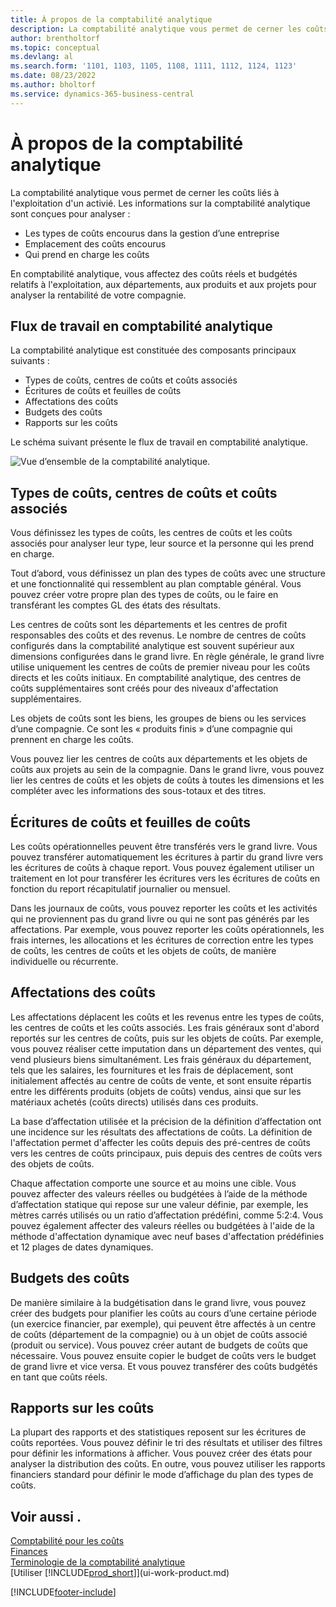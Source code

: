```yaml
---
title: À propos de la comptabilité analytique
description: La comptabilité analytique vous permet de cerner les coûts liés à l'exploitation d'un activié. Les informations sur la comptabilité analytique sont conçues pour analyser divers problèmes.
author: brentholtorf
ms.topic: conceptual
ms.devlang: al
ms.search.form: '1101, 1103, 1105, 1108, 1111, 1112, 1124, 1123'
ms.date: 08/23/2022
ms.author: bholtorf
ms.service: dynamics-365-business-central
---
```

# <a name="about-cost-accounting"></a>À propos de la comptabilité analytique

La comptabilité analytique vous permet de cerner les coûts liés à l'exploitation d'un activié. Les informations sur la comptabilité analytique sont conçues pour analyser :  

- Les types de coûts encourus dans la gestion d’une entreprise  
- Emplacement des coûts encourus
- Qui prend en charge les coûts  

En comptabilité analytique, vous affectez des coûts réels et budgétés relatifs à l'exploitation, aux départements, aux produits et aux projets pour analyser la rentabilité de votre compagnie.  

## <a name="workflow-in-cost-accounting"></a>Flux de travail en comptabilité analytique

La comptabilité analytique est constituée des composants principaux suivants :  

- Types de coûts, centres de coûts et coûts associés  
- Écritures de coûts et feuilles de coûts  
- Affectations des coûts  
- Budgets des coûts
- Rapports sur les coûts  

Le schéma suivant présente le flux de travail en comptabilité analytique.  

![Vue d’ensemble de la comptabilité analytique.](media/costaccountingoverview.png "CostAccountingOverview")  

## <a name="cost-types-cost-centers-and-cost-objects"></a>Types de coûts, centres de coûts et coûts associés

Vous définissez les types de coûts, les centres de coûts et les coûts associés pour analyser leur type, leur source et la personne qui les prend en charge.  

Tout d’abord, vous définissez un plan des types de coûts avec une structure et une fonctionnalité qui ressemblent au plan comptable général. Vous pouvez créer votre propre plan des types de coûts, ou le faire en transférant les comptes GL des états des résultats.  

Les centres de coûts sont les départements et les centres de profit responsables des coûts et des revenus. Le nombre de centres de coûts configurés dans la comptabilité analytique est souvent supérieur aux dimensions configurées dans le grand livre. En règle générale, le grand livre utilise uniquement les centres de coûts de premier niveau pour les coûts directs et les coûts initiaux. En comptabilité analytique, des centres de coûts supplémentaires sont créés pour des niveaux d'affectation supplémentaires.  

Les objets de coûts sont les biens, les groupes de biens ou les services d’une compagnie. Ce sont les « produits finis » d’une compagnie qui prennent en charge les coûts.  

Vous pouvez lier les centres de coûts aux départements et les objets de coûts aux projets au sein de la compagnie. Dans le grand livre, vous pouvez lier les centres de coûts et les objets de coûts à toutes les dimensions et les compléter avec les informations des sous-totaux et des titres.  

## <a name="cost-entries-and-cost-journals"></a>Écritures de coûts et feuilles de coûts

Les coûts opérationnelles peuvent être transférés vers le grand livre. Vous pouvez transférer automatiquement les écritures à partir du grand livre vers les écritures de coûts à chaque report. Vous pouvez également utiliser un traitement en lot pour transférer les écritures vers les écritures de coûts en fonction du report récapitulatif journalier ou mensuel.  

Dans les journaux de coûts, vous pouvez reporter les coûts et les activités qui ne proviennent pas du grand livre ou qui ne sont pas générés par les affectations. Par exemple, vous pouvez reporter les coûts opérationnels, les frais internes, les allocations et les écritures de correction entre les types de coûts, les centres de coûts et les objets de coûts, de manière individuelle ou récurrente.  

## <a name="cost-allocations"></a>Affectations des coûts

Les affectations déplacent les coûts et les revenus entre les types de coûts, les centres de coûts et les coûts associés. Les frais généraux sont d'abord reportés sur les centres de coûts, puis sur les objets de coûts. Par exemple, vous pouvez réaliser cette imputation dans un département des ventes, qui vend plusieurs biens simultanément. Les frais généraux du département, tels que les salaires, les fournitures et les frais de déplacement, sont initialement affectés au centre de coûts de vente, et sont ensuite répartis entre les différents produits (objets de coûts) vendus, ainsi que sur les matériaux achetés (coûts directs) utilisés dans ces produits.

La base d’affectation utilisée et la précision de la définition d’affectation ont une incidence sur les résultats des affectations de coûts. La définition de l'affectation permet d'affecter les coûts depuis des pré-centres de coûts vers les centres de coûts principaux, puis depuis des centres de coûts vers des objets de coûts.  

Chaque affectation comporte une source et au moins une cible. Vous pouvez affecter des valeurs réelles ou budgétées à l’aide de la méthode d’affectation statique qui repose sur une valeur définie, par exemple, les mètres carrés utilisés ou un ratio d’affectation prédéfini, comme 5:2:4. Vous pouvez également affecter des valeurs réelles ou budgétées à l'aide de la méthode d'affectation dynamique avec neuf bases d'affectation prédéfinies et 12 plages de dates dynamiques.  

## <a name="cost-budgets"></a>Budgets des coûts

De manière similaire à la budgétisation dans le grand livre, vous pouvez créer des budgets pour planifier les coûts au cours d’une certaine période (un exercice financier, par exemple), qui peuvent être affectés à un centre de coûts (département de la compagnie) ou à un objet de coûts associé (produit ou service). Vous pouvez créer autant de budgets de coûts que nécessaire. Vous pouvez ensuite copier le budget de coûts vers le budget de grand livre et vice versa. Et vous pouvez transférer des coûts budgétés en tant que coûts réels.

## <a name="cost-reporting"></a>Rapports sur les coûts

La plupart des rapports et des statistiques reposent sur les écritures de coûts reportées. Vous pouvez définir le tri des résultats et utiliser des filtres pour définir les informations à afficher. Vous pouvez créer des états pour analyser la distribution des coûts. En outre, vous pouvez utiliser les rapports financiers standard pour définir le mode d’affichage du plan des types de coûts.  

## <a name="see-also"></a>Voir aussi .

[Comptabilité pour les coûts](finance-manage-cost-accounting.md)  
[Finances](finance.md)  
[Terminologie de la comptabilité analytique](finance-terminology-in-cost-accounting.md)  
[Utiliser [!INCLUDE[prod_short](includes/prod_short.md)]](ui-work-product.md)

[!INCLUDE[footer-include](includes/footer-banner.md)]
